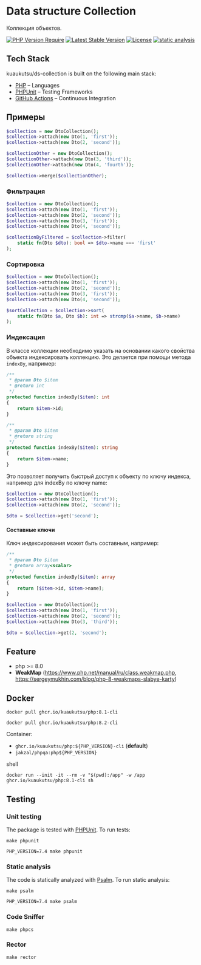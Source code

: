 # Data structure Collection

Коллекция объектов.

[![PHP Version Require](http://poser.pugx.org/kuaukutsu/ds-collection/require/php)](https://packagist.org/packages/kuaukutsu/ds-collection)
[![Latest Stable Version](https://poser.pugx.org/kuaukutsu/ds-collection/v/stable)](https://packagist.org/packages/kuaukutsu/ds-collection)
[![License](http://poser.pugx.org/kuaukutsu/ds-collection/license)](https://packagist.org/packages/kuaukutsu/ds-collection)
[![static analysis](https://github.com/kuaukutsu/ds-collection/workflows/Static%20code%20analysis/badge.svg)](https://github.com/kuaukutsu/ds-collection/actions?query=workflow%3A%22Static+code+analysis%22)

## Tech Stack
kuaukutsu/ds-collection is built on the following main stack:

- [PHP](http://www.php.net/) – Languages
- [PHPUnit](https://phpunit.de/) – Testing Frameworks
- [GitHub Actions](https://github.com/features/actions) – Continuous Integration


## Примеры

```php
$collection = new DtoCollection();
$collection->attach(new Dto(1, 'first'));
$collection->attach(new Dto(2, 'second'));

$collectionOther = new DtoCollection();
$collectionOther->attach(new Dto(3, 'third'));
$collectionOther->attach(new Dto(4, 'fourth'));

$collection->merge($collectionOther);
```

### Фильтрация

```php
$collection = new DtoCollection();
$collection->attach(new Dto(1, 'first'));
$collection->attach(new Dto(2, 'second'));
$collection->attach(new Dto(3, 'first'));
$collection->attach(new Dto(4, 'second'));

$collectionByFiltered = $collection->filter(
    static fn(Dto $dto): bool => $dto->name === 'first'
);
```

### Сортировка

```php
$collection = new DtoCollection();
$collection->attach(new Dto(1, 'first'));
$collection->attach(new Dto(2, 'second'));
$collection->attach(new Dto(3, 'first'));
$collection->attach(new Dto(4, 'second'));

$sortCollection = $collection->sort(
    static fn(Dto $a, Dto $b): int => strcmp($a->name, $b->name)
);
```

### Индексация

В классе коллекции необходимо указать на основании какого свойства объекта индексировать коллекцию. 
Это делается при помощи метода `indexBy`, например:

```php
/**
 * @param Dto $item
 * @return int
 */
protected function indexBy($item): int
{
    return $item->id;
}
```

```php
/**
 * @param Dto $item
 * @return string
 */
protected function indexBy($item): string
{
    return $item->name;
}
```

Это позволяет получить быстрый доступ к объекту по ключу индекса, например для indexBy по ключу name:

```php
$collection = new DtoCollection();
$collection->attach(new Dto(1, 'first'));
$collection->attach(new Dto(2, 'second'));

$dto = $collection->get('second');
```

#### Составные ключи

Ключ индексирования может быть составным, например:

```php
/**
 * @param Dto $item
 * @return array<scalar>
 */
protected function indexBy($item): array
{
    return [$item->id, $item->name];
}
```

```php
$collection = new DtoCollection();
$collection->attach(new Dto(1, 'first'));
$collection->attach(new Dto(2, 'second'));
$collection->attach(new Dto(3, 'third'));

$dto = $collection->get(2, 'second');
```

## Feature

- php >= 8.0
- **WeakMap** (https://www.php.net/manual/ru/class.weakmap.php, https://sergeymukhin.com/blog/php-8-weakmaps-slabye-karty)

## Docker

```shell
docker pull ghcr.io/kuaukutsu/php:8.1-cli
```

```shell
docker pull ghcr.io/kuaukutsu/php:8.2-cli
```

Container:
- `ghcr.io/kuaukutsu/php:${PHP_VERSION}-cli` (**default**)
- `jakzal/phpqa:php${PHP_VERSION}`

shell

```shell
docker run --init -it --rm -v "$(pwd):/app" -w /app ghcr.io/kuaukutsu/php:8.1-cli sh
```

## Testing

### Unit testing

The package is tested with [PHPUnit](https://phpunit.de/). To run tests:

```shell
make phpunit
```

```shell
PHP_VERSION=7.4 make phpunit
```

### Static analysis

The code is statically analyzed with [Psalm](https://psalm.dev/). To run static analysis:

```shell
make psalm
```

```shell
PHP_VERSION=7.4 make psalm
```

### Code Sniffer

```shell
make phpcs
```

### Rector

```shell
make rector
```
